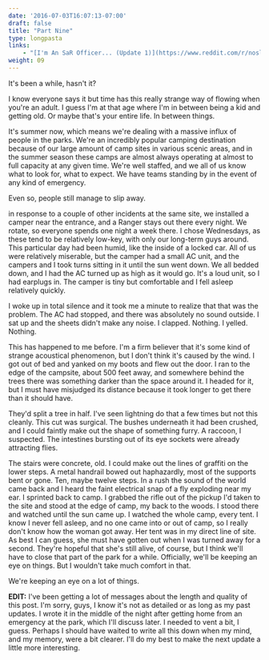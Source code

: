 ```yaml
---
date: '2016-07-03T16:07:13-07:00'
draft: false
title: "Part Nine"
type: longpasta
links:
    - "[I'm An SaR Officer... (Update 1)](https://www.reddit.com/r/nosleep/comments/4r2kvl/im_an_sar_officer_update_1/)"
weight: 09
---
```


<section>

It's been a while, hasn't it?

I know everyone says it but time has this really strange way of flowing when you're an adult. I guess I'm at that age where I'm in between being a kid and getting old. Or maybe that's your entire life. In between things.

It's summer now, which means we're dealing with a massive influx of people in the parks. We're an incredibly popular camping destination because of our large amount of camp sites in various scenic areas, and in the summer season these camps are almost always operating at almost to full capacity at any given time. We're well staffed, and we all of us know what to look for, what to expect. We have teams standing by in the event of any kind of emergency.

Even so, people still manage to slip away.

in response to a couple of other incidents at the same site, we installed a camper near the entrance, and a Ranger stays out there every night. We rotate, so everyone spends one night a week there. I chose Wednesdays, as these tend to be relatively low-key, with only our long-term guys around. This particular day had been humid, like the inside of a locked car. All of us were relatively miserable, but the camper had a small AC unit, and the campers and I took turns sitting in it until the sun went down. We all bedded down, and I had the AC turned up as high as it would go. It's a loud unit, so I had earplugs in. The camper is tiny but comfortable and I fell asleep relatively quickly.

I woke up in total silence and it took me a minute to realize that that was the problem. The AC had stopped, and there was absolutely no sound outside. I sat up and the sheets didn't make any noise. I clapped. Nothing. I yelled. Nothing.

This has happened to me before. I'm a firm believer that it's some kind of strange acoustical phenomenon, but I don't think it's caused by the wind. I got out of bed and yanked on my boots and flew out the door. I ran to the edge of the campsite, about 500 feet away, and somewhere behind the trees there was something darker than the space around it. I headed for it, but I must have misjudged its distance because it took longer to get there than it should have.

They'd split a tree in half. I've seen lightning do that a few times but not this cleanly. This cut was surgical. The bushes underneath it had been crushed, and I could faintly make out the shape of something furry. A raccoon, I suspected. The intestines bursting out of its eye sockets were already attracting flies.

The stairs were concrete, old. I could make out the lines of graffiti on the lower steps. A metal handrail bowed out haphazardly, most of the supports bent or gone. Ten, maybe twelve steps. In a rush the sound of the world came back and I heard the faint electrical snap of a fly exploding near my ear. I sprinted back to camp. I grabbed the rifle out of the pickup I'd taken to the site and stood at the edge of camp, my back to the woods. I stood there and watched until the sun came up. I watched the whole camp, every tent. I know I never fell asleep, and no one came into or out of camp, so I really don't know how the woman got away. Her tent was in my direct line of site. As best I can guess, she must have gotten out when I was turned away for a second. They're hopeful that she's still alive, of course, but I think we'll have to close that part of the park for a while. Officially, we'll be keeping an eye on things. But I wouldn't take much comfort in that.

We're keeping an eye on a lot of things.

**EDIT:** I've been getting a lot of messages about the length and quality of this post. I'm sorry, guys, I know it's not as detailed or as long as my past updates. I wrote it in the middle of the night after getting home from an emergency at the park, which I'll discuss later. I needed to vent a bit, I guess. Perhaps I should have waited to write all this down when my mind, and my memory, were a bit clearer. I'll do my best to make the next update a little more interesting.

</section>
